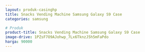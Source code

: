 ```yaml
---
layout: produk-casinghp
title: Snacks Vending Machine Samsung Galaxy S9 Case
categories: samsung

# Produk
product-title: Snacks Vending Machine Samsung Galaxy S9 Case
image-drive: 1PZsF7O9AJohwp_7Lx6TknzJ5h5mFaPdo
harga: 90000
---
```

